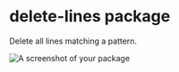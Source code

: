# delete-lines package

Delete all lines matching a pattern.

![A screenshot of your package](https://cloud.githubusercontent.com/assets/11895736/9059065/5a53125e-3ad9-11e5-93da-d4dcb93f228c.gif)
